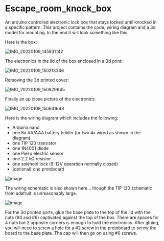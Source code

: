 # Escape_room_knock_box
An arduino controlled electronic lock box that stays locked until knocked in a specific pattern. This project contains the code, wiring diagram and a 3d model for mounting. In the end it will look something like this.

Here is the box:

![IMG_20220109_145931142](https://user-images.githubusercontent.com/29553708/148718283-6bc4d581-e913-4ac2-99eb-40a168c99a2c.jpg)

The electronics in the lid of the box enclosed in a 3d print:

![IMG_20220109_150213346](https://user-images.githubusercontent.com/29553708/148718309-45da3590-3d4f-4917-9811-95cfdf687571.jpg)

Removing the 3d printed cover:

![IMG_20220109_150629645](https://user-images.githubusercontent.com/29553708/148718336-3f34b648-8668-452f-8b58-3d1406149245.jpg)

Finally an up close picture of the electronics:

![IMG_20220109_150641643](https://user-images.githubusercontent.com/29553708/148718371-1d022e31-ecde-41ee-9b70-ebf14f59f447.jpg)



Here is the wiring diagram which includes the following:
  - Arduino nano
  - one 8x AA/AAA battery holder (or two 4x wired as shown in the diagram)
  - one TIP 120 transistor
  - one 1N4001 diode
  - one Piezo electric sensor
  - one 2.2 kΩ resistor
  - one solenoid lock (9-12V operation normally closed)
  - (optional) one protoboard 

![image](https://user-images.githubusercontent.com/29553708/148709073-46046fa8-4154-4a4d-8cb2-e704124d9b02.png)

The wiring schematic is also shown here... though the TIP 120 schematic from adafruit is unreasonably large.

![image](https://user-images.githubusercontent.com/29553708/148711272-a373ed85-852e-4f08-b7c7-d4c5df3c55f9.png)

For the 3d printed parts, glue the base plate to the top of the lid with the nuts (#4 and #6) captivated against the top of the box. There are spaces for 4 nuts but 2 opposite corners is enough to hold the electronics. After gluing, you will need to screw a hole for a #2 screw in the protoboard to screw the board to the base plate. The cap will then go on using #6 screws.
